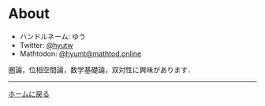 # About

- ハンドルネーム: ゆう
- Twitter: [@hyutw](https://twitter.com/hyutw)
- Mathtodon: [@hyumt@mathtod.online](https://mathtod.online/@hyumt)

圏論，位相空間論，数学基礎論，双対性に興味があります．

---

[ホームに戻る](index.md)
